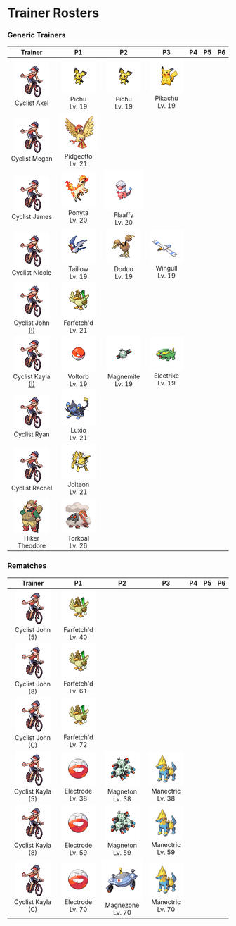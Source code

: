 # Trainer Rosters

### Generic Trainers

| Trainer | P1 | P2 | P3 | P4 | P5 | P6 |
|:-------:|:--:|:--:|:--:|:--:|:--:|:--:|
| ![Cyclist Axel](../../assets/trainers/cyclist.png "Cyclist Axel")<br>Cyclist Axel | ![Pichu](../../assets/sprites/pichu/front.gif "Pichu")<br>Pichu<br>Lv. 19 | ![Pichu](../../assets/sprites/pichu/front.gif "Pichu")<br>Pichu<br>Lv. 19 | ![Pikachu](../../assets/sprites/pikachu/front.gif "Pikachu")<br>Pikachu<br>Lv. 19 |
| ![Cyclist Megan](../../assets/trainers/cyclist.png "Cyclist Megan")<br>Cyclist Megan | ![Pidgeotto](../../assets/sprites/pidgeotto/front.gif "Pidgeotto")<br>Pidgeotto<br>Lv. 21 |
| ![Cyclist James](../../assets/trainers/cyclist.png "Cyclist James")<br>Cyclist James | ![Ponyta](../../assets/sprites/ponyta/front.gif "Ponyta")<br>Ponyta<br>Lv. 20 | ![Flaaffy](../../assets/sprites/flaaffy/front.gif "Flaaffy")<br>Flaaffy<br>Lv. 20 |
| ![Cyclist Nicole](../../assets/trainers/cyclist.png "Cyclist Nicole")<br>Cyclist Nicole | ![Taillow](../../assets/sprites/taillow/front.gif "Taillow")<br>Taillow<br>Lv. 19 | ![Doduo](../../assets/sprites/doduo/front.gif "Doduo")<br>Doduo<br>Lv. 19 | ![Wingull](../../assets/sprites/wingull/front.gif "Wingull")<br>Wingull<br>Lv. 19 |
| ![Cyclist John [(!)](#rematches)](../../assets/trainers/cyclist.png "Cyclist John [(!)](#rematches)")<br>Cyclist John [(!)](#rematches) | ![Farfetch'd](../../assets/sprites/farfetchd/front.gif "Farfetch'd")<br>Farfetch'd<br>Lv. 21 |
| ![Cyclist Kayla [(!)](#rematches)](../../assets/trainers/cyclist.png "Cyclist Kayla [(!)](#rematches)")<br>Cyclist Kayla [(!)](#rematches) | ![Voltorb](../../assets/sprites/voltorb/front.gif "Voltorb")<br>Voltorb<br>Lv. 19 | ![Magnemite](../../assets/sprites/magnemite/front.gif "Magnemite")<br>Magnemite<br>Lv. 19 | ![Electrike](../../assets/sprites/electrike/front.gif "Electrike")<br>Electrike<br>Lv. 19 |
| ![Cyclist Ryan](../../assets/trainers/cyclist.png "Cyclist Ryan")<br>Cyclist Ryan | ![Luxio](../../assets/sprites/luxio/front.gif "Luxio")<br>Luxio<br>Lv. 21 |
| ![Cyclist Rachel](../../assets/trainers/cyclist.png "Cyclist Rachel")<br>Cyclist Rachel | ![Jolteon](../../assets/sprites/jolteon/front.gif "Jolteon")<br>Jolteon<br>Lv. 21 |
| ![Hiker Theodore](../../assets/trainers/hiker.png "Hiker Theodore")<br>Hiker Theodore | ![Torkoal](../../assets/sprites/torkoal/front.gif "Torkoal")<br>Torkoal<br>Lv. 26 |


### Rematches

| Trainer | P1 | P2 | P3 | P4 | P5 | P6 |
|:-------:|:--:|:--:|:--:|:--:|:--:|:--:|
| ![Cyclist John (5)](../../assets/trainers/cyclist.png "Cyclist John (5)")<br>Cyclist John (5) | ![Farfetch'd](../../assets/sprites/farfetchd/front.gif "Farfetch'd")<br>Farfetch'd<br>Lv. 40 |
| ![Cyclist John (8)](../../assets/trainers/cyclist.png "Cyclist John (8)")<br>Cyclist John (8) | ![Farfetch'd](../../assets/sprites/farfetchd/front.gif "Farfetch'd")<br>Farfetch'd<br>Lv. 61 |
| ![Cyclist John (C)](../../assets/trainers/cyclist.png "Cyclist John (C)")<br>Cyclist John (C) | ![Farfetch'd](../../assets/sprites/farfetchd/front.gif "Farfetch'd")<br>Farfetch'd<br>Lv. 72 |
| ![Cyclist Kayla (5)](../../assets/trainers/cyclist.png "Cyclist Kayla (5)")<br>Cyclist Kayla (5) | ![Electrode](../../assets/sprites/electrode/front.gif "Electrode")<br>Electrode<br>Lv. 38 | ![Magneton](../../assets/sprites/magneton/front.gif "Magneton")<br>Magneton<br>Lv. 38 | ![Manectric](../../assets/sprites/manectric/front.gif "Manectric")<br>Manectric<br>Lv. 38 |
| ![Cyclist Kayla (8)](../../assets/trainers/cyclist.png "Cyclist Kayla (8)")<br>Cyclist Kayla (8) | ![Electrode](../../assets/sprites/electrode/front.gif "Electrode")<br>Electrode<br>Lv. 59 | ![Magneton](../../assets/sprites/magneton/front.gif "Magneton")<br>Magneton<br>Lv. 59 | ![Manectric](../../assets/sprites/manectric/front.gif "Manectric")<br>Manectric<br>Lv. 59 |
| ![Cyclist Kayla (C)](../../assets/trainers/cyclist.png "Cyclist Kayla (C)")<br>Cyclist Kayla (C) | ![Electrode](../../assets/sprites/electrode/front.gif "Electrode")<br>Electrode<br>Lv. 70 | ![Magnezone](../../assets/sprites/magnezone/front.gif "Magnezone")<br>Magnezone<br>Lv. 70 | ![Manectric](../../assets/sprites/manectric/front.gif "Manectric")<br>Manectric<br>Lv. 70 |

